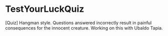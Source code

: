 # TestYourLuckQuiz
[Quiz] Hangman style. Questions answered incorrectly result in painful consequences for the innocent creature.
Working on this with Ubaldo Tapia.
